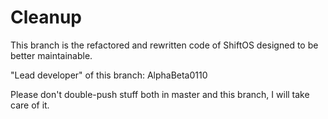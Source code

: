 Cleanup
=======
This branch is the refactored and rewritten code of ShiftOS designed to be better maintainable.

"Lead developer" of this branch: AlphaBeta0110

Please don't double-push stuff both in master and this branch, I will take care of it.
